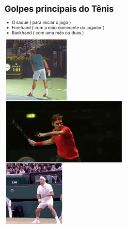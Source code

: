 # Golpes principais do Tênis  
  
 - O saque ( para iniciar o jogo )
 - Forehand ( com a mão dominante do jogador )
 - Backhand (  com uma mão ou duas )

<p>
  <img height="200px" src="https://raw.githubusercontent.com/ch-m-mueller/apresentacao-tenis/refs/heads/main/source/content/tenis/img/golpe-service.gif" alt="" hspace="5px" />

  <img style="border:1px solid black" onclick="this.setAttribute('src', this.getAttribute('src_orig'))" width="380px" height="200px" src="https://raw.githubusercontent.com/ch-m-mueller/apresentacao-tenis/refs/heads/main/source/content/tenis/img/golpe-forehand.gif" src_orig="https://raw.githubusercontent.com/ch-m-mueller/apresentacao-tenis/refs/heads/main/source/content/tenis/img/golpe-forehand.gif" alt="" hspace="5px" />
  <img height="200px" src="https://raw.githubusercontent.com/ch-m-mueller/apresentacao-tenis/refs/heads/main/source/content/tenis/img/golpe-backhand.gif" alt="" hspace="5px" />
</p>
